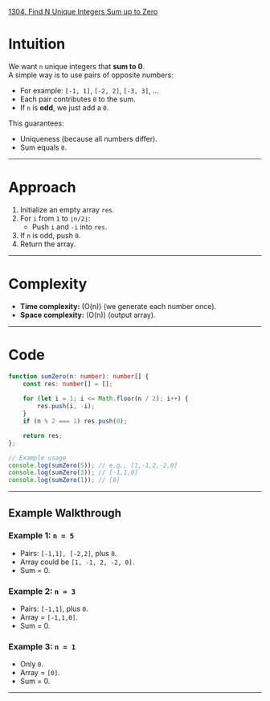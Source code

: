 [1304. Find N Unique Integers Sum up to Zero](https://leetcode.com/problems/find-n-unique-integers-sum-up-to-zero/)

# Intuition

We want `n` unique integers that **sum to 0**.  
A simple way is to use pairs of opposite numbers:

- For example: `[-1, 1]`, `[-2, 2]`, `[-3, 3]`, …  
- Each pair contributes `0` to the sum.
- If `n` is **odd**, we just add a `0`.

This guarantees:
- Uniqueness (because all numbers differ).
- Sum equals `0`.

---

# Approach

1. Initialize an empty array `res`.
2. For `i` from `1` to `⌊n/2⌋`:
   - Push `i` and `-i` into `res`.
3. If `n` is odd, push `0`.
4. Return the array.

---

# Complexity

- **Time complexity:** \(O(n)\) (we generate each number once).  
- **Space complexity:** \(O(n)\) (output array).  

---

# Code

```typescript
function sumZero(n: number): number[] {
    const res: number[] = [];
    
    for (let i = 1; i <= Math.floor(n / 2); i++) {
        res.push(i, -i);
    }
    if (n % 2 === 1) res.push(0);

    return res;
};

// Example usage
console.log(sumZero(5)); // e.g., [1,-1,2,-2,0]
console.log(sumZero(3)); // [-1,1,0]
console.log(sumZero(1)); // [0]
```

---

## Example Walkthrough

### Example 1: `n = 5`
- Pairs: `[-1,1], [-2,2]`, plus `0`.  
- Array could be `[1, -1, 2, -2, 0]`.  
- Sum = 0. 

### Example 2: `n = 3`
- Pairs: `[-1,1]`, plus `0`.  
- Array = `[-1,1,0]`.  
- Sum = 0. 

### Example 3: `n = 1`
- Only `0`.  
- Array = `[0]`.  
- Sum = 0. 

---
